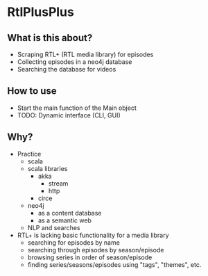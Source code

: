 # RtlPlusPlus
## What is this about?
- Scraping RTL+ (RTL media library) for episodes
- Collecting episodes in a neo4j database
- Searching the database for videos

## How to use
- Start the main function of the Main object
- TODO: Dynamic interface (CLI, GUI)

## Why?
- Practice
  - scala
  - scala libraries
    - akka
      - stream
      - http
    - circe
  - neo4j
    - as a content database
    - as a semantic web
  - NLP and searches
- RTL+ is lacking basic functionality for a media library
  - searching for episodes by name
  - searching through episodes by season/episode
  - browsing series in order of season/episode
  - finding series/seasons/episodes using "tags", "themes", etc.